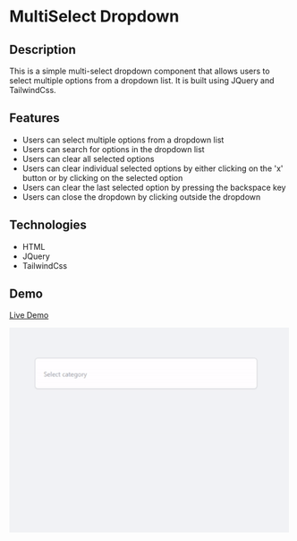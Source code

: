 # MultiSelect Dropdown

## Description

This is a simple multi-select dropdown component that allows users to select multiple options from a dropdown list. It is built using JQuery and TailwindCss.

## Features

- Users can select multiple options from a dropdown list
- Users can search for options in the dropdown list
- Users can clear all selected options
- Users can clear individual selected options by either clicking on the 'x' button or by clicking on the selected option
- Users can clear the last selected option by pressing the backspace key
- Users can close the dropdown by clicking outside the dropdown

## Technologies

- HTML
- JQuery
- TailwindCss

## Demo

[Live Demo]()

<img src="./assets/multi-select-dropdown.gif" alt="multi-select-dropdown" width="500"/>

